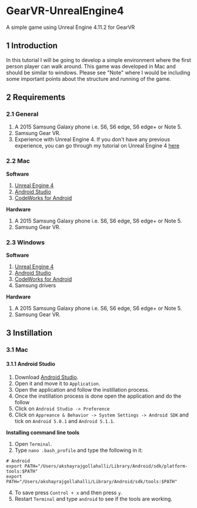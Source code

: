 # GearVR-UnrealEngine4
A simple game using Unreal Engine 4.11.2 for GearVR

## 1 Introduction

In this tutorial I will be going to develop a simple environment where the first person player can walk around. This game was developed in Mac and should be similar to windows. Please see "Note" where I would be including some important points about the structure and running of the game.

## 2 Requirements

### 2.1 General

1. A 2015 Samsung Galaxy phone i.e. S6, S6 edge, S6 edge+ or Note 5.
2. Samsung Gear VR.
3. Experience with Unreal Engine 4. If you don't have any previous experience, you can go through my tutorial on Unreal Engine 4 [here](https://github.com/akshaybabloo/UnrealEngine_4_Notes)

### 2.2 Mac

**Software**

1. [Unreal Engine 4](https://www.unrealengine.com/dashboard)
2. [Android Studio](http://developer.android.com/sdk/index.html)
3. [CodeWorks for Android](https://developer.nvidia.com/codeworks-android)

**Hardware**

1. A 2015 Samsung Galaxy phone i.e. S6, S6 edge, S6 edge+ or Note 5.
2. Samsung Gear VR.

### 2.3 Windows

**Software**

1. [Unreal Engine 4](https://www.unrealengine.com/dashboard)
2. [Android Studio](http://developer.android.com/sdk/index.html)
3. [CodeWorks for Android](https://developer.nvidia.com/codeworks-android)
4. Samsung drivers

**Hardware**

1. A 2015 Samsung Galaxy phone i.e. S6, S6 edge, S6 edge+ or Note 5.
2. Samsung Gear VR.

## 3 Instillation

### 3.1 Mac

#### 3.1.1 Android Studio

1. Download [Android Studio](http://developer.android.com/sdk/index.html).
2. Open it and move it to `Application`.
3. Open the application and follow the instillation process.
4. Once the instillation process is done open the application and do the follow
  1. Click on `Android Studio -> Preference`
  2. Click on `Appreance & Behavior -> System Settings -> Android SDK` and tick on `Android 5.0.1` and `Android 5.1.1`.

**Installing command line tools**

1. Open `Terminal`.
2. Type `nano .bash_profile` and type the following in it:

  ```shell
  # Android
  export PATH="/Users/akshayrajgollahalli/Library/Android/sdk/platform-tools:$PATH"
  export PATH="/Users/akshayrajgollahalli/Library/Android/sdk/tools:$PATH"
  ```
4. To save press `Control + x` and then press `y`.
3. Restart `Terminal` and type `android` to see if the tools are working.
